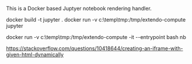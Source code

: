 This is a Docker based Juptyer notebook rendering handler.

docker build -t jupyter . 
docker run -v c:\temp\tmp:/tmp/extendo-compute jupyter

docker run -v c:\temp\tmp:/tmp/extendo-compute -it --entrypoint bash nb



https://stackoverflow.com/questions/10418644/creating-an-iframe-with-given-html-dynamically